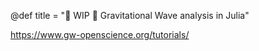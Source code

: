 @def title = "🚧 WIP 🚧 Gravitational Wave analysis in Julia"

https://www.gw-openscience.org/tutorials/

